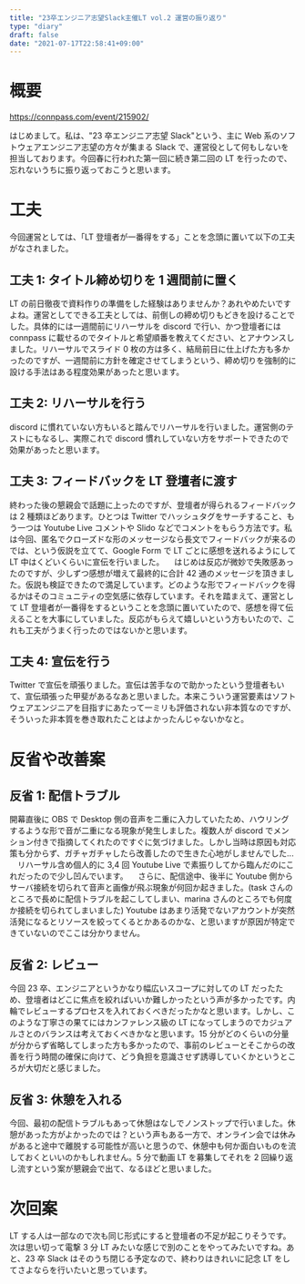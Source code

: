 ```yaml
---
title: "23卒エンジニア志望Slack主催LT vol.2 運営の振り返り"
type: "diary"
draft: false
date: "2021-07-17T22:58:41+09:00"
---
```


# 概要

https://connpass.com/event/215902/

はじめまして。私は、"23 卒エンジニア志望 Slack"という、主に Web 系のソフトウェアエンジニア志望の方々が集まる Slack で、運営役として何もしないを担当しております。今回春に行われた第一回に続き第二回の LT を行ったので、忘れないうちに振り返っておこうと思います。

# 工夫

今回運営としては、「LT 登壇者が一番得をする」ことを念頭に置いて以下の工夫がなされました。

## 工夫 1: タイトル締め切りを 1 週間前に置く

LT の前日徹夜で資料作りの準備をした経験はありませんか？あれやめたいですよね。運営としてできる工夫としては、前倒しの締め切りもどきを設けることでした。具体的には一週間前にリハーサルを discord で行い、かつ登壇者には connpass に載せるのでタイトルと希望順番を教えてください、とアナウンスしました。リハーサルでスライド 0 枚の方は多く、結局前日に仕上げた方も多かったのですが、一週間前に方針を確定させてしまうという、締め切りを強制的に設ける手法はある程度効果があったと思います。

## 工夫 2: リハーサルを行う

discord に慣れていない方もいると踏んでリハーサルを行いました。運営側のテストにもなるし、実際これで discord 慣れしていない方をサポートできたので効果があったと思います。

## 工夫 3: フィードバックを LT 登壇者に渡す

終わった後の懇親会で話題に上ったのですが、登壇者が得られるフィードバックは 2 種類ほどあります。ひとつは Twitter でハッシュタグをサーチすること、もう一つは Youtube Live コメントや Slido などでコメントをもらう方法です。私は今回、匿名でクローズドな形のメッセージなら長文でフィードバックが来るのでは、という仮説を立てて、Google Form で LT ごとに感想を送れるようにして LT 中はくどいくらいに宣伝を行いました。
　はじめは反応が微妙で失敗感あったのですが、少しずつ感想が増えて最終的に合計 42 通のメッセージを頂きました。仮説も検証できたので満足しています。どのような形でフィードバックを得るかはそのコミュニティの空気感に依存しています。それを踏まえて、運営として LT 登壇者が一番得をするということを念頭に置いていたので、感想を得て伝えることを大事にしていました。反応がもらえて嬉しいという方もいたので、これも工夫がうまく行ったのではないかと思います。

## 工夫 4: 宣伝を行う

Twitter で宣伝を頑張りました。宣伝は苦手なので助かったという登壇者もいて、宣伝頑張った甲斐があるなあと思いました。本来こういう運営要素はソフトウェアエンジニアを目指すにあたって一ミリも評価されない非本質なのですが、そういった非本質を巻き取れたことはよかったんじゃないかなと。

# 反省や改善案

## 反省 1: 配信トラブル

開幕直後に OBS で Desktop 側の音声を二重に入力していたため、ハウリングするような形で音が二重になる現象が発生しました。複数人が discord でメンション付きで指摘してくれたのですぐに気づけました。しかし当時は原因も対応策も分からず、ガチャガチャしたら改善したので生きた心地がしませんでした...
　リハーサル含め個人的に 3,4 回 Youtube Live で素振りしてから臨んだのにこれだったので少し凹んでいます。
　さらに、配信途中、後半に Youtube 側からサーバ接続を切られて音声と画像が飛ぶ現象が何回か起きました。(task さんのところで長めに配信トラブルを起こしてしまい、marina さんのところでも何度か接続を切られてしまいました) Youtube はあまり活発でないアカウントが突然活発になるとリソースを絞ってくるとかあるのかな、と思いますが原因が特定できていないのでここは分かりません。

## 反省 2: レビュー

今回 23 卒、エンジニアというかなり幅広いスコープに対しての LT だったため、登壇者はどこに焦点を絞ればいいか難しかったという声が多かったです。内輪でレビューするプロセスを入れておくべきだったかなと思います。しかし、このような丁寧さの果てにはカンファレンス級の LT になってしまうのでカジュアルさとのバランスは考えておくべきかなと思います。15 分がどのくらいの分量が分からず省略してしまった方も多かったので、事前のレビューとそこからの改善を行う時間の確保に向けて、どう負担を意識させず誘導していくかというところが大切だと感じました。

## 反省 3: 休憩を入れる

今回、最初の配信トラブルもあって休憩はなしでノンストップで行いました。休憩があった方がよかったのでは？という声もある一方で、オンライン会では休みがあると途中で離脱する可能性が高いと思うので、休憩中も何か面白いものを流しておくといいのかもしれません。5 分で動画 LT を募集してそれを 2 回繰り返し流すという案が懇親会で出て、なるほどと思いました。

# 次回案

LT する人は一部なので次も同じ形式にすると登壇者の不足が起こりそうです。次は思い切って電撃 3 分 LT みたいな感じで別のことをやってみたいですね。あと、23 卒 Slack はそのうち閉じる予定なので、終わりはきれいに記念 LT をしてさよならを行いたいと思っています。
